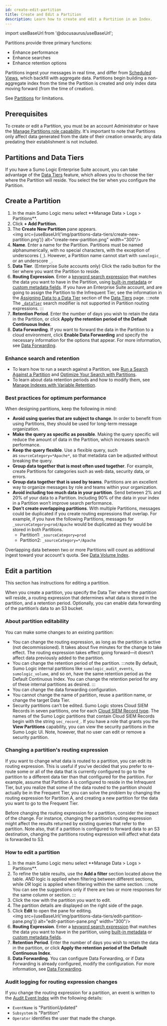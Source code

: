 ```yaml
---
id: create-edit-partition
title: Create and Edit a Partition
description: Learn how to create and edit a Partition in an Index.
---
```


import useBaseUrl from '@docusaurus/useBaseUrl';

Partitions provide three primary functions:
* Enhance performance
* Enhance searches
* Enhance retention options

Partitions ingest your messages in real time, and differ from [Scheduled Views](/docs/manage/scheduled-views), which backfill with aggregate data. Partitions begin building a non-aggregate index from the time the Partition is created and only index data moving forward (from the time of creation).

See [Partitions](/docs/manage/partitions) for limitations.

## Prerequisites

To create or edit a Partition, you must be an account Administrator or have the [Manage Partitions role capability](/docs/manage/users-roles/roles/role-capabilities). It's important to note that Partitions only affect data generated from the date of their creation onwards; any data predating their establishment is not included.

## Partitions and Data Tiers

If you have a Sumo Logic Enterprise Suite account, you can take advantage of the [Data Tiers](/docs/manage/partitions/data-tiers/) feature, which allows you to choose the tier where the Partition will reside. You select the tier when you configure the Partition. 

## Create a Partition

1. <!--Kanso [**Classic UI**](/docs/get-started/sumo-logic-ui-classic). Kanso--> In the main Sumo Logic menu select **Manage Data > Logs > Partitions**. <!--Kanso <br/>[**New UI**](/docs/get-started/sumo-logic-ui). In the top menu select **Configuration**, and then under **Logs** select **Partitions**. You can also click the **Go To...** menu at the top of the screen and select **Partitions**. Kanso-->
1. Click **+ Add Partition**.
1. The **Create New Partition** pane appears.<br/><img src={useBaseUrl('img/partitions-data-tiers/create-new-partition.png')} alt="create-new-partition.png" width="300"/>
1. **Name**. Enter a name for the Partition. Partitions must be named alphanumerically, with no special characters, with the exception of underscores (`_`). However, a Partition name cannot start with `sumologic_` or an underscore `_`.
1. **Data Tier**. (Enterprise Suite accounts only) Click the radio button for the tier where you want the Partition to reside.
1. **Routing Expression**. Enter a [keyword search expression](/docs/search/get-started-with-search/build-search/keyword-search-expressions.md) that matches the data you want to have in the Partition, using [built-in metadata](/docs/search/get-started-with-search/search-basics/built-in-metadata) or [custom metadata fields](/docs/manage/fields). If you have an Enterprise Suite account, and are going to assign the Partition to the Infrequent Tier, see the information in the [Assigning Data to a Data Tier](/docs/manage/partitions/data-tiers#assigning-data-to-a-data-tier) section of the [Data Tiers](/docs/manage/partitions/data-tiers/) page.
    :::note
    The [`_dataTier`](searching-data-tiers.md) search modifier is not supported in Partition routing expressions.
    :::
1. **Retention Period**. Enter the number of days you wish to retain the data in the Partition, or click **Apply the retention period of the Default Continuous Index**.
1. **Data Forwarding**. If you want to forward the data in the Partition to a cloud environment, click **Enable Data Forwarding** and specify the necessary information for the options that appear. For more information, see [Data Forwarding](/docs/manage/data-forwarding).

### Enhance search and retention

* To learn how to run a search against a Partition, see [Run a Search Against a Partition](/docs/manage/partitions/run-search-against-partition) and [Optimize Your Search with Partitions](/docs/search/optimize-search-partitions.md).
* To learn about data retention periods and how to modify them, see [Manage Indexes with Variable Retention](/docs/manage/partitions/manage-indexes-variable-retention).


### Best practices for optimum performance

When designing partitions, keep the following in mind:
* **Avoid using queries that are subject to change**. In order to benefit from using Partitions, they should be used for long-term message organization.
* **Make the query as specific as possible**. Making the query specific will reduce the amount of data in the Partition, which increases search performance.
* **Keep the query flexible**. Use a flexible query, such as `sourceCategory=*Apache*`, so that metadata can be adjusted without breaking the query.
* **Group data together that is most often used together**. For example, create Partitions for categories such as web data, security data, or errors.
* **Group data together that is used by teams**. Partitions are an excellent way to organize messages by role and teams within your organization.
* **Avoid including too much data in your partition**. Send between 2% and 20% of your data to a Partition. Including 90% of the data in your index in a Partition won’t improve search performance.
* **Don’t create overlapping partitions**. With multiple Partitions, messages could be duplicated if you create routing expressions that overlap. For example, if you have the following Partitions, messages for `_sourceCategory=prod/Apache` would be duplicated as they would be stored in both Partitions. 
  * Partition1: `_sourceCategory=prod`
  * Partition2: `_sourceCategory=*/Apache`

Overlapping data between two or more Partitions will count as additional ingest toward your account's quota. See [Data Volume Index](/docs/manage/ingestion-volume/data-volume-index).

## Edit a partition

This section has instructions for editing a partition.  

When you create a partition, you specify the Data Tier where the partition will reside, a routing expression that determines what data is stored in the partition, and a retention period. Optionally, you can enable data forwarding of the partition’s data to an S3 bucket.  

### About partition editability

You can make some changes to an existing partition:  

* You can change the routing expression, as long as the partition is active (not decommissioned). It takes about five minutes for the change to take effect. The routing expression takes effect going forward—it doesn’t affect data previously added to the partition. 
* You can change the retention period of the partition.
  :::note
  By default, Sumo Logic internal partitions like `sumologic_audit_events`, `sumologic_volume`, and so on, have the same retention period as the Default Continuous Index. You can change the retention period for any of these internal partitions as desired.
  :::
* You can change the data forwarding configuration.
* You cannot change the name of partition, reuse a partition name, or change the target Data Tier.  
* Security partitions can’t be edited. Sumo Logic stores Cloud SIEM Records in seven partitions, one for each [Cloud SIEM Record type](/docs/cse/schema/cse-record-types). The names of the Sumo Logic partitions that contain Cloud SIEM Records begin with the string `sec_record_`. If you have a role that grants you the **View Partitions** capability, you can view the security partitions in the Sumo Logic UI. Note, however, that no user can edit or remove a security partition.

### Changing a partition's routing expression

If you want to change what data is routed to a partition, you can edit its routing expression. This is useful if you’ve decided that you prefer to re-route some or all of the data that is currently configured to go to the partition to a different data tier than that configured for the partition. For example, assume that Partition A is configured to reside in the Infrequent Tier, but you realize that some of the data routed to the partition should actually be in the Frequent Tier, you can solve the problem by changing the routing expression for Partition A, and creating a new partition for the data you want to go to the Frequent Tier. 

Before changing the routing expression for a partition, consider the impact of the change. For instance, changing the partition’s routing expression might affect the results returned by existing queries that refer to the partition. Note also, that if a partition is configured to forward data to an S3 destination, changing the partitions routing expression will affect what data is forwarded to S3.

### How to edit a partition

1. <!--Kanso [**Classic UI**](/docs/get-started/sumo-logic-ui-classic). Kanso--> In the main Sumo Logic menu select **Manage Data > Logs > Partitions**. <!--Kanso <br/>[**New UI**](/docs/get-started/sumo-logic-ui). In the top menu select **Configuration**, and then under **Logs** select **Partitions**. You can also click the **Go To...** menu at the top of the screen and select **Partitions**. Kanso-->
1. To refine the table results, use the **Add a filter** section located above the table. *AND* logic is applied when filtering between different sections, while *OR* logic is applied when filtering within the same section.
  :::note 
  You can see the suggestions only if there are two or more responses for the same column or section. 
  :::
1. Click the row with the partition you want to edit.
1. The partition details are displayed on the right side of the page.
1. Click **Edit** to open the pane for editing.<br/><img src={useBaseUrl('img/partitions-data-tiers/edit-partition-pane.png')} alt="edit-partition-pane.png" width="300"/>
1. **Routing Expression**. Enter a [keyword search expression](/docs/search/get-started-with-search/build-search/keyword-search-expressions.md) that matches the data you want to have in the partition, using [built-in metadata](/docs/search/get-started-with-search/search-basics/built-in-metadata) or [custom metadata fields](/docs/manage/fields).
1. **Retention Period**. Enter the number of days you wish to retain the data in the partition, or click **Apply the retention period of the Default Continuous Index**.
1. **Data Forwarding**. You can configure Data Forwarding, or if Data Forwarding is already configured, modify the configuration. For more information, see [Data Forwarding](/docs/manage/data-forwarding).

### Audit logging for routing expression changes

If you change the routing expression for a partition, an event is
written to the [Audit Event Index](/docs/manage/security/audit-indexes/audit-event-index) with the following details:

* `EventName` is "PartitionUpdated"
* `Subsystem` is "Partition"
* `Operator` identifies the user that made the change. 
